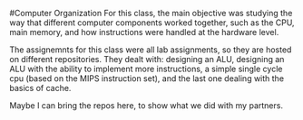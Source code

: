 #Computer Organization
For this class, the main objective was studying the way that different
computer components worked together, such as the CPU, main memory,
and how instructions were handled at the hardware level.

The assignemnts for this class were all lab assignments, so they are 
hosted on different repositories. They dealt with: designing an ALU, 
designing an ALU with the ability to implement more instructions,
a simple single cycle cpu (based on the MIPS instruction set), and the last one dealing with the basics of
cache.

Maybe I can bring the repos here, to show what we did with my partners. 

